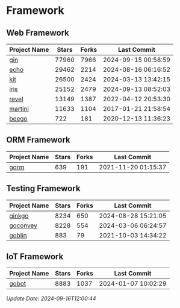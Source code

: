 # Framework

## Web Framework
| Project Name | Stars | Forks | Last Commit |
| ------------ | ----- | ----- | ----------- |
| [gin](https://github.com/gin-gonic/gin) | 77960 | 7966 | 2024-09-15 00:58:59 |
| [echo](https://github.com/labstack/echo) | 29462 | 2214 | 2024-08-16 06:16:52 |
| [kit](https://github.com/go-kit/kit) | 26500 | 2424 | 2024-03-13 13:42:15 |
| [iris](https://github.com/kataras/iris) | 25152 | 2479 | 2024-09-13 08:52:03 |
| [revel](https://github.com/revel/revel) | 13149 | 1387 | 2022-04-12 20:53:30 |
| [martini](https://github.com/go-martini/martini) | 11633 | 1104 | 2017-01-21 21:58:54 |
| [beego](https://github.com/astaxie/beego) | 722 | 181 | 2020-12-13 11:36:23 |

## ORM Framework
| Project Name | Stars | Forks | Last Commit |
| ------------ | ----- | ----- | ----------- |
| [gorm](https://github.com/jinzhu/gorm) | 639 | 191 | 2021-11-20 01:15:37 |

## Testing Framework
| Project Name | Stars | Forks | Last Commit |
| ------------ | ----- | ----- | ----------- |
| [ginkgo](https://github.com/onsi/ginkgo) | 8234 | 650 | 2024-08-28 15:21:05 |
| [goconvey](https://github.com/smartystreets/goconvey) | 8228 | 554 | 2024-03-06 06:24:57 |
| [goblin](https://github.com/franela/goblin) | 883 | 79 | 2021-10-03 14:34:22 |

## IoT Framework
| Project Name | Stars | Forks | Last Commit |
| ------------ | ----- | ----- | ----------- |
| [gobot](https://github.com/hybridgroup/gobot) | 8883 | 1037 | 2024-01-07 10:02:29 |

*Update Date: 2024-09-16T12:00:44*